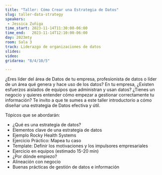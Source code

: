 ```yaml
---
title: "Taller: Cómo Crear una Estrategia de Datos"
slug: taller-data-strategy
speakers:
 - Jessica Zuñiga
time_start: 2023-11-14T11:30:00-06:00
time_end:   2023-11-14T12:10:00-06:00
day: 2023mty
room: Sala 3
track: Liderazgo de organizaciones de datos
slides: 
video: 
gridarea: "8/4/10/5"

---
```


¿Eres líder del área de Datos de tu empresa, profesionista de datos o líder de un área qué genera y hace uso de los datos? En tu empresa, ¿Existen esfuerzos aislados de equipos que administran y usan datos? ¿Tienes un negocio y quieres entender cómo empezar a gestionar correctamente tu información? Te invito a que te sumes a este taller introductorio a cómo diseñar una estrategia de Datos efectiva y útil. 

Tópicos que se abordarán:
 - ¿Qué es una estrategia de datos?
 - Elementos clave de una estrategia de datos
 - Ejemplo Rocky Health Systems
 - Ejercicio Práctico: Mapea tu caso
 - Template: Definir los motivaciones y los impulsores empresariales
 - Ejercicio en equipos (estimado 15-20 min)
 - ¿Por dónde empiezo?
 - Alineación con negocio
 - Buenas prácticas de gestión de datos e información
